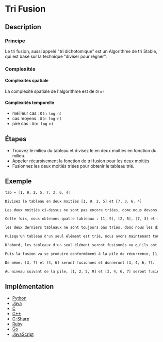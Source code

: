 # Tri Fusion

## Description

### Principe
Le tri fusion, aussi appelé "tri dichotomique" est un Algorithme de tri Stable, qui est basé sur la technique "diviser pour régner".

### Complexités

#### Complexités spatiale

La complexité spatiale de l'algorithme est de `O(n)`

#### Complexités temporelle

- meilleur cas : `O(n log n)`
- cas moyens : `O(n log n)`
- pire cas : `O(n log n)`

## Étapes

- Trouvez le milieu du tableau et divisez le en deux moitiés en fonction du milieu.
- Appeler récursivement la fonction de tri fusion pour les deux moitiés
- Fusionnez les deux moitiés triées pour obtenir le tableau trié.

## Exemple

```txt
tab = [1, 9, 2, 5, 7, 3, 6, 4]

Divisez le tableau en deux moitiés [1, 9, 2, 5] et [7, 3, 6, 4]

Les deux moitiés ci-dessus ne sont pas encore triées, donc nous devons les diviser à nouveau en deux moitiés.

Cette fois, nous obtenons quatre tableaux : [1, 9], [2, 5], [7, 3] et [6, 4].

les deux derniers tableaux ne sont toujours pas triés, donc nous les divisons à nouveau en deux moitiés et nous obtenons [7], [3], [6], and [4].

Puisqu'un tableau d'un seul élément est trié, nous avons maintenant tous les tableaux triés, il ne nous reste plus qu'à les fusionner de manière appropriée.

D'abord, les tableaux d'un seul élément seront fusionnés vu qu'ils ont été divisés en dernier, et sont au sommet de la pile de récursion, donc nous obtenons [3,7] et [4,6].

Puis la fusion va se produire conformément à la pile de récurrence, [1, 9] et [2, 5] seront fusionnés et donneront [1, 2, 5, 9].

De même, [3, 7] et [4, 6] seront fusionnés et donneront [3, 4, 6, 7].

Au niveau suivant de la pile, [1, 2, 5, 9] et [3, 4, 6, 7] seront fusionnés et nous obtiendrons le tableau trié final comme [1, 2, 3, 4, 5, 6, 7, 9].
```

## Implémentation

- [Python](https://github.com/CloudArmor/PyAlgorithms/blob/master/sorts/merge_sort.py)
- [Java](https://github.com/CloudArmor/Java/blob/master/src/main/java/com/thealgorithms/sorts/MergeSort.java)
- [C](https://github.com/CloudArmor/C/blob/master/sorting/merge_sort.c)
- [C++](https://github.com/CloudArmor/C-Plus-Plus/blob/master/sorting/merge_sort.cpp)
- [C-Sharp](https://github.com/CloudArmor/C-Sharp/blob/master/Algorithms/Sorters/Comparison/MergeSorter.cs)
- [Ruby](https://github.com/CloudArmor/Ruby/blob/master/sorting/merge_sort.rb)
- [Go](https://github.com/CloudArmor/Go/blob/master/sort/mergesort.go)
- [JavaScript](https://github.com/CloudArmor/JavaScript/blob/master/Sorts/MergeSort.js)